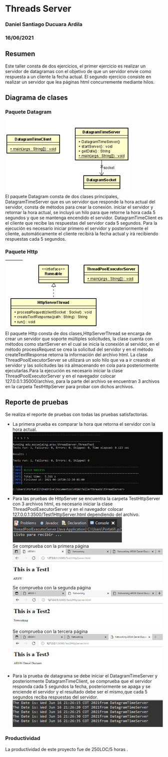 # Threads Server
### Daniel Santiago Ducuara Ardila
### 16/06/2021

## Resumen
Este taller consta de dos ejercicios, el primer ejercicio es realizar un servidor de datagramas con el objetivo de que un servidor envíe como respuesta a un cliente
la fecha actual. El segundo ejercicio consiste en realizar un servidor que lea páginas html concurremente mediante hilos.
## Diagrama de clases

### Paquete Datagram
![Design Datagram](Design/packageDatagram.PNG "Datagram")<br>
El paquete Datagram consta de dos clases principales, DatagramTimeServer que es un servidor que responde la hora actual del servidor, consta de métodos para crear
la conexión. iniciar el servidor y retornar la hora actual, se incluyó un hilo para que retorne la hora cada 5 segundos y que se mantenga encendido el servidor. 
DatagramTimeClient es el cliente que recibe las respuestas del servidor cada 5 segundos. Para la ejecución es necesario iniciar primero el servidor y posteriormente
el cliente, automáticamente el cliente recibirá la fecha actual y irá recibiendo respuestas cada 5 segundos. 

### Paquete Http
![Design Http](Design/packageHttp.PNG "Http")<br>
El paquete Http consta de dos clases,HttpServerThread se encarga de crear un servidor que soporte múltiples solicitudes, la clase cuenta con métodos como startServer 
en el cual se inicia la conexión al servidor, en el método processRequest se crea la solicitud del servidor y en el método createTextResponse retorna la información 
del archivo html. La clase ThreadPoolExecutorServer se utilizará un solo hilo que va a ir creando el servidor y las solicitudes las irá almacenando en cola para 
posteriormente ejecutarlas.Para la ejecución es necesario iniciar la clase ThreadPoolExecutorServer y en el navegador colocar 127.0.0.1:35000/archivo, para la parte 
del archivo se encuentran 3 archivos en la carpeta TestHttpServer para probar con dichos archivos.

## Reporte de pruebas
Se realiza el reporte de pruebas con todas las pruebas satisfactorias.
- La primera prueba es comparar la hora que retorna el servidor con la hora actual.
  ![Tests Test Report](Design/test.PNG "Test Report")<br>
- Para las pruebas de HttpServer se encuentra la carpeta TestHttpServer con 3 archivos html, es necesario iniciar la clase ThreadPoolExecutorServer y 
  en el navegador colocar 127.0.0.1:3500/Test1HttpServer.html dependiendo del archivo.<br>
  ![Tests Test Report](Design/test3.PNG "Test Report")<br>
  Se comprueba con la primera página<br>
  ![Tests Test Report](Design/test4.PNG "Test Report")<br>
  Se comprueba con la segunda página<br>
  ![Tests Test Report](Design/test5.PNG "Test Report")<br>
  Se comprueba con la tercera página<br>
  ![Tests Test Report](Design/test6.PNG "Test Report")<br>
- Para la prueba de datagrama se debe iniciar el DatagramTimeServer y posteriormente DatagramTimeClient, se comprueba que el servidor responda cada 5 segundos la fecha,
  posteriormente se apaga y se enciende el servidor y el resultado debe ser el mismo,que cada 5 segundos reciba respuestas del servidor.
  ![Tests Test Datagram](Design/test2.PNG "Test Datagram")<br>
### Productividad
La productividad de este proyecto fue de 250LOC/5 horas .
